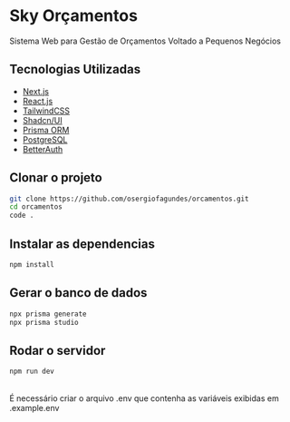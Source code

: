 # Sky Orçamentos

Sistema Web para Gestão de Orçamentos Voltado a Pequenos Negócios
<br> 

## Tecnologias Utilizadas
- [Next.js](https://nextjs.org/docs)
- [React.js](https://react.dev/)
- [TailwindCSS](https://tailwindcss.com/docs)
- [Shadcn/UI](https://ui.shadcn.com/docs)
- [Prisma ORM](https://www.prisma.io/docs)
- [PostgreSQL](https://www.postgresql.org/docs/)
- [BetterAuth](https://www.better-auth.com/docs)

## Clonar o projeto

```bash
git clone https://github.com/osergiofagundes/orcamentos.git
cd orcamentos
code .
```

## Instalar as dependencias
```bash
npm install
```

## Gerar o banco de dados
```bash
npx prisma generate
npx prisma studio
```

## Rodar o servidor
```bash
npm run dev
```

<br> 
É necessário criar o arquivo .env que contenha as variáveis exibidas em .example.env

